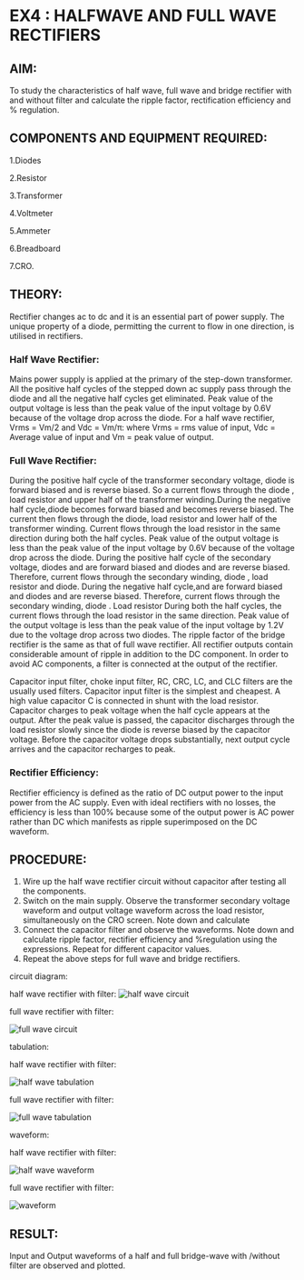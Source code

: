 # EX4 : HALFWAVE AND FULL WAVE RECTIFIERS
## AIM: 
To study the characteristics of half wave, full wave and bridge rectifier with and without filter and calculate the ripple factor, rectification efficiency and % regulation.

## COMPONENTS  AND  EQUIPMENT  REQUIRED: 
1.Diodes

2.Resistor

3.Transformer

4.Voltmeter

5.Ammeter

6.Breadboard 

7.CRO.

## THEORY: 
Rectifier changes ac to dc and it is an essential part of power supply. The unique property of a diode, permitting the current to flow in one direction, is utilised in rectifiers.

### Half Wave Rectifier:
Mains power supply is applied at the primary of the step-down transformer. All the positive half cycles of the stepped down ac supply pass through the diode and all the negative half cycles get eliminated. Peak value of the output voltage is less than the peak value of the input voltage by 0.6V because of the voltage drop across the diode.
For a half wave rectifier, Vrms = Vm/2 and Vdc = Vm/π: where Vrms = rms value of input, Vdc = Average value of input and Vm = peak value of output.


### Full Wave Rectifier:
During the positive half cycle of the transformer secondary voltage, diode is forward biased and is reverse biased. So a current flows through the diode     , load resistor and upper half of the transformer winding.During the  negative  half  cycle,diode becomes  forward  biased  and becomes reverse biased. The current then flows through the diode, load resistor and lower half of the transformer winding. Current flows through the load resistor in the same direction during both the half cycles. Peak value of the output voltage is less than the peak value of the input voltage by 0.6V because of the voltage drop across the diode.
During the positive half cycle of the secondary voltage, diodes and are forward biased and diodes and are reverse biased. Therefore, current flows through the secondary winding, diode , load resistor and diode. During the negative half cycle,and are forward biased and diodes and are reverse biased. Therefore, current flows through the secondary winding, diode . Load resistor During both the half cycles, the current flows through the load resistor in the same direction. Peak value of the output voltage is less than the peak value of the input voltage by 1.2V due to the voltage drop across two diodes. The ripple factor of the bridge rectifier is the same as that of full wave rectifier.
All rectifier outputs contain considerable amount of ripple in addition to the DC component. In order to avoid AC components, a filter is connected at the output of the rectifier.

Capacitor input filter, choke input filter, RC, CRC, LC, and CLC filters are the usually used filters. Capacitor input filter is the simplest and cheapest. A high value capacitor C is connected in shunt with the load resistor. Capacitor charges to peak voltage when the half cycle appears at the output. After the peak value is passed, the capacitor discharges through the load resistor slowly since the diode is reverse biased by the capacitor voltage. Before the capacitor voltage drops substantially, next output cycle arrives and the capacitor recharges to peak.

### Rectifier Efficiency:
Rectifier efficiency is defined as the ratio of DC output power to the input power from the AC supply. Even with ideal rectifiers with no losses, the efficiency is less than 100% because some of the output power is AC power rather than DC which manifests as ripple superimposed on the DC waveform.

## PROCEDURE:
1.   Wire up the half wave rectifier circuit without capacitor after testing all the components.
2.   Switch on the main supply. Observe the transformer secondary voltage waveform and output voltage waveform across the load resistor, simultaneously on the CRO screen. Note down  and calculate
3.   Connect the capacitor filter and observe the waveforms. Note down and calculate ripple factor, rectifier efficiency and %regulation using the expressions. Repeat for different capacitor values.
4.   Repeat the above steps for full wave and bridge rectifiers.

circuit diagram:

half wave rectifier with filter:
![half wave circuit](https://github.com/user-attachments/assets/29514cb3-a519-4761-a875-2d3a8d6459e3)

full wave rectifier with filter:

![full wave circuit](https://github.com/user-attachments/assets/acef3efb-b0dd-469c-a34c-37e846b942fd)

tabulation:

half wave rectifier with filter:

![half wave tabulation](https://github.com/user-attachments/assets/d02e425e-bf90-45e8-916b-dfb89c497f0f)


full wave rectifier with filter:

![full wave tabulation](https://github.com/user-attachments/assets/f57f2b84-4332-4cac-9830-b2fd4c9a4010)


waveform:

half wave rectifier with filter:

![half wave waveform](https://github.com/user-attachments/assets/e485545f-f0d7-48b7-8a0b-bb3dd88e5f10)

full wave rectifier with filter:

![waveform](https://github.com/user-attachments/assets/d49c4b77-6b9f-453a-920c-32b4583a7557)

## RESULT:

Input and Output waveforms of a half and full bridge-wave with /without filter are observed and plotted.
